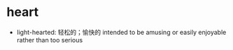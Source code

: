 # heart

- light-hearted: 轻松的；愉快的 intended to be amusing or easily enjoyable rather than too serious

